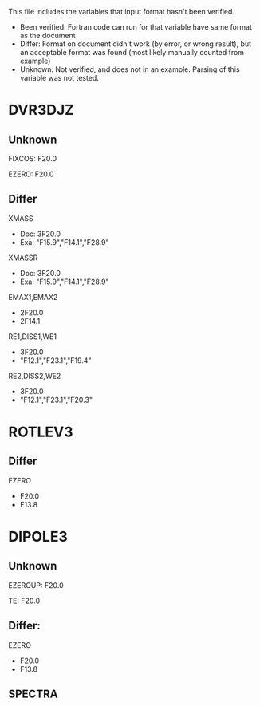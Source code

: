 This file includes the variables that input format hasn't been verified.

* Been verified: Fortran code can run for that variable have same format as the document
* Differ: Format on document didn't work (by error, or wrong result), but an acceptable format was found (most likely manually counted from example)
* Unknown: Not verified, and does not in an example. Parsing of this variable was not tested.

# DVR3DJZ
## Unknown
FIXCOS: F20.0

EZERO: F20.0

## Differ
XMASS
  * Doc: 3F20.0
  * Exa: "F15.9","F14.1","F28.9"

XMASSR
  * Doc: 3F20.0
  * Exa: "F15.9","F14.1","F28.9"

EMAX1,EMAX2
* 2F20.0
* 2F14.1

RE1,DISS1,WE1
* 3F20.0
* "F12.1","F23.1","F19.4"

RE2,DISS2,WE2
* 3F20.0
* "F12.1","F23.1","F20.3"

# ROTLEV3
## Differ
EZERO
* F20.0
* F13.8

# DIPOLE3
## Unknown
EZEROUP: F20.0

TE: F20.0

## Differ:
EZERO
* F20.0
* F13.8

## SPECTRA
